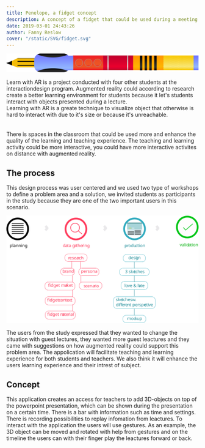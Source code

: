 ```yaml
---
title: Penelope, a fidget concept
description: A concept of a fidget that could be used during a meeting
date: 2019-03-01 24:43:26
author: Fanny Reslow
cover: "/static/SVG/fidget.svg"
---
```


![image of prototype](/static/penelope.svg "image of fidget prototype")

Learn with AR is a project conducted with four other students at the interactiondesign program.
Augmented reality could according to research create a better learning environment 
for students because it let's students interact with objects presented during a lecture.  
Learning with AR is a greate technique to visualize object that otherwise is hard to 
interact with due to it's size or because it's unreachable.  
<br><br>
There is spaces in the classroom that could be used more and enhance the quality of the learning and teaching experience. The teaching and learning activity could be more interactive, you could have more interactive activites on distance with augmented reality. 

## The process ##

This design process was user centered and we used two type of workshops to define a problem area
and a solution, we invited students as participants in the study because they are one of the two important users in this scenario. 
 
![image of workprocess](/static/process/processFidget.svg "image of workprocess")

The users from the study expressed that they wanted to change the situation with guest lectures, they wanted more guest leactures and they came with suggestions on how augmented reality could support this problem area. The appolication will facilitate teaching and learning experience for both students and teachers. We also think it will enhance the users learning experience and their intrest of subject. 

## Concept ##

This application creates an access for teachers to add 3D-objects on top of the powerpoint presentation, which can be shown during the presentation on a certain time.  There is a bar with information such as time and settings. There is recording possibilities to replay infomation from leactures. To interact with the application the users will use gestures. As an example, the 3D object can be moved and rotated with help from gestures and on the timeline the users can with their finger play the leactures forward or back.




